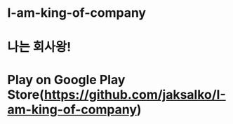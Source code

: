 # I-am-king-of-company
# 나는 회사왕!

# Play on Google Play Store(https://github.com/jaksalko/I-am-king-of-company)
